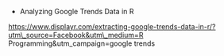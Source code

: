 * Analyzing Google Trends Data in R

https://www.displayr.com/extracting-google-trends-data-in-r/?utm\_source=Facebook&utm\_medium=R Programming&utm\_campaign=google trends

